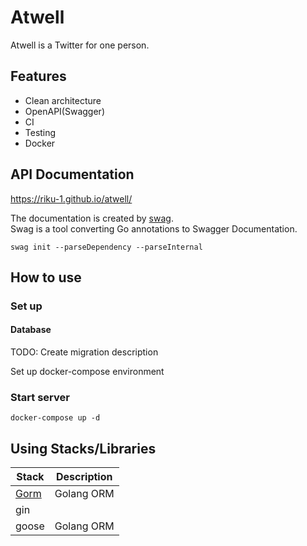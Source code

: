 # Atwell

Atwell is a Twitter for one person.

## Features
- Clean architecture
- OpenAPI(Swagger)
- CI
- Testing
- Docker

## API Documentation
https://riku-1.github.io/atwell/

The documentation is created by [swag](https://github.com/swaggo/swag).  
Swag is a tool converting Go annotations to Swagger Documentation.

```shell
swag init --parseDependency --parseInternal
```

## How to use
### Set up
#### Database
TODO: Create migration description

Set up docker-compose environment

### Start server
```shell
docker-compose up -d
```

## Using Stacks/Libraries
|Stack|Description|
|---|---|
|[Gorm](https://gorm.io/)|Golang ORM|
|gin||
|goose|Golang ORM|
